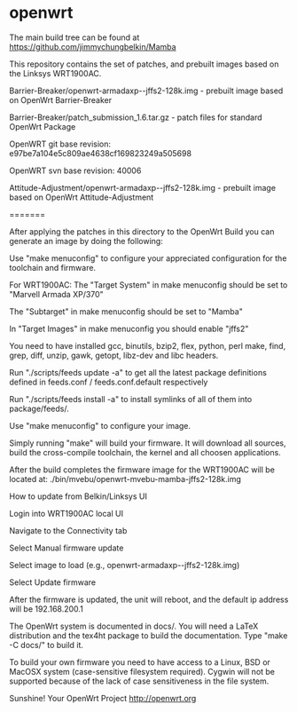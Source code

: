 openwrt
=======
The main build tree can be found at https://github.com/jimmychungbelkin/Mamba

This repository contains the set of patches, and prebuilt images based on the Linksys WRT1900AC.



Barrier-Breaker/openwrt-armadaxp--jffs2-128k.img - prebuilt image based on OpenWrt Barrier-Breaker

Barrier-Breaker/patch_submission_1.6.tar.gz - patch files for standard OpenWrt Package

OpenWRT git base revision: e97be7a104e5c809ae4638cf169823249a505698

OpenWRT svn base revision: 40006


Attitude-Adjustment/openwrt-armadaxp--jffs2-128k.img - prebuilt image based on OpenWrt Attitude-Adjustment

=======

After applying the patches in this directory to the OpenWrt Build you can generate an image by doing the following:

Use "make menuconfig" to configure your appreciated
configuration for the toolchain and firmware.

For WRT1900AC:
 The "Target System" in make menuconfig should be set to "Marvell Armada XP/370"

 The "Subtarget" in make menuconfig should be set to "Mamba"

 In "Target Images" in make menuconfig you should enable "jffs2"

You need to have installed gcc, binutils, bzip2, flex, python, perl
make, find, grep, diff, unzip, gawk, getopt, libz-dev and libc headers.

Run "./scripts/feeds update -a" to get all the latest package definitions
defined in feeds.conf / feeds.conf.default respectively

Run "./scripts/feeds install -a" to install symlinks of all of them into
package/feeds/.

Use "make menuconfig" to configure your image.

Simply running "make" will build your firmware.
It will download all sources, build the cross-compile toolchain, 
the kernel and all choosen applications.

After the build completes the firmware image for the WRT1900AC will be 
located at:
./bin/mvebu/openwrt-mvebu-mamba-jffs2-128k.img

How to update from Belkin/Linksys UI

Login into WRT1900AC local UI

Navigate to the Connectivity tab

Select Manual firmware update

Select image to load (e.g., openwrt-armadaxp--jffs2-128k.img)

Select Update firmware

After the firmware is updated, the unit will reboot, and the default ip address will be 192.168.200.1

The OpenWrt system is documented in docs/. You will need a LaTeX distribution
and the tex4ht package to build the documentation. Type "make -C docs/" to build it.

To build your own firmware you need to have access to a Linux, BSD or MacOSX system
(case-sensitive filesystem required). Cygwin will not be supported because of
the lack of case sensitiveness in the file system.


Sunshine!
	Your OpenWrt Project
	http://openwrt.org


